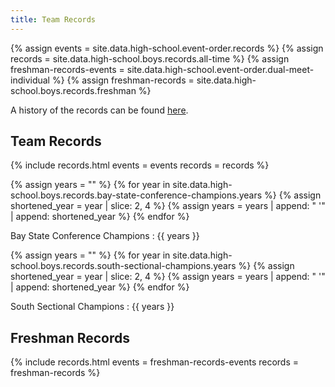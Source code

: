 ```yaml
---
title: Team Records
---
```


{% assign events = site.data.high-school.event-order.records %}
{% assign records = site.data.high-school.boys.records.all-time %}
{% assign freshman-records-events = site.data.high-school.event-order.dual-meet-individual %}
{% assign freshman-records = site.data.high-school.boys.records.freshman %}

<!-- Bay State Conference records can be found [here](/high-school/archives/winter/boys/bay-state-conference/records/). \ -->
A history of the records can be found [here](/high-school/boys/general-information/team-records/history).

## Team Records

{% include records.html
  events = events
  records = records %}

{% assign years = "" %}
{% for year in site.data.high-school.boys.records.bay-state-conference-champions.years %}
  {% assign shortened_year = year | slice: 2, 4 %}
  {% assign years = years | append: " '" | append: shortened_year %}
{% endfor %}

Bay State Conference Champions
: {{ years }}

{% assign years = "" %}
{% for year in site.data.high-school.boys.records.south-sectional-champions.years %}
  {% assign shortened_year = year | slice: 2, 4 %}
  {% assign years = years | append: " '" | append: shortened_year %}
{% endfor %}

South Sectional Champions
: {{ years }}

## Freshman Records

{% include records.html
  events = freshman-records-events
  records = freshman-records %}
